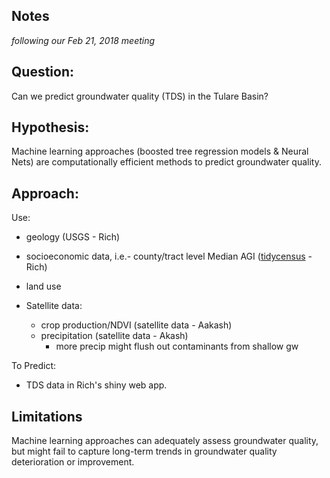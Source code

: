 ## Notes  

*following our Feb 21, 2018 meeting*  

## Question:  
 
Can we predict groundwater quality (TDS) in the Tulare Basin?  

## Hypothesis:  

Machine learning approaches (boosted tree regression models & Neural Nets) are computationally efficient methods to predict groundwater quality.  

## Approach:  

Use:  

* geology (USGS - Rich)  
* socioeconomic data, i.e.- county/tract level Median AGI ([tidycensus](https://walkerke.github.io/tidycensus/articles/spatial-data.html) - Rich)   
* land use  

* Satellite data:  
	+ crop production/NDVI (satellite data - Aakash) 
	+ precipitation (satellite data - Akash)
		+ more precip might flush out contaminants from shallow gw

		
To Predict:  

* TDS data in Rich's shiny web app.  


## Limitations  

Machine learning approaches can adequately assess groundwater quality, but might fail to capture long-term trends in groundwater quality deterioration or improvement.  
